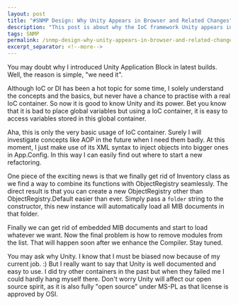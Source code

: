 ```yaml
---
layout: post
title: "#SNMP Design: Why Unity Appears in Browser and Related Changes"
description: "This post is about why the IoC framework Unity appears in Browser and related changes."
tags: SNMP
permalink: /snmp-design-why-unity-appears-in-browser-and-related-changes-6b9a4422bbc1
excerpt_separator: <!--more-->
---
```

You may doubt why I introduced Unity Application Block in latest builds. Well, the reason is simple, "we need it".
<!--more-->

Although IoC or DI has been a hot topic for some time, I solely understand the concepts and the basics, but never have a chance to practise with a real IoC container. So now it is good to know Unity and its power. Bet you know that it is bad to place global variables but using a IoC container, it is easy to access variables stored in this global container.

Aha, this is only the very basic usage of IoC container. Surely I will investigate concepts like AOP in the future when I need them badly. At this moment, I just make use of its XML syntax to inject objects into bigger ones in App.Config. In this way I can easily find out where to start a new refactoring.

One piece of the exciting news is that we finally get rid of Inventory class as we find a way to combine its functions with ObjectRegistry seamlessly. The direct result is that you can create a new ObjectRegistry other than ObjectRegistry.Default easier than ever. Simply pass a `folder` string to the constructor, this new instance will automatically load all MIB documents in that folder.

Finally we can get rid of embedded MIB documents and start to load whatever we want. Now the final problem is how to remove modules from the list. That will happen soon after we enhance the Compiler. Stay tuned.

You may ask why Unity. I know that I must be biased now because of my current job. :) But I really want to say that Unity is well documented and easy to use. I did try other containers in the past but when they failed me I could hardly hang myself there. Don't worry Unity will affect our open source spirit, as it is also fully "open source" under MS-PL as that license is approved by OSI.
